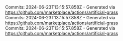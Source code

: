 Commits: 2024-06-23T13:15:57.858Z - Generated via https://github.com/marketplace/actions/artificial-grass
<br>
Commits: 2024-06-23T13:15:57.858Z - Generated via https://github.com/marketplace/actions/artificial-grass
<br>
Commits: 2024-06-23T13:15:57.858Z - Generated via https://github.com/marketplace/actions/artificial-grass
<br>
